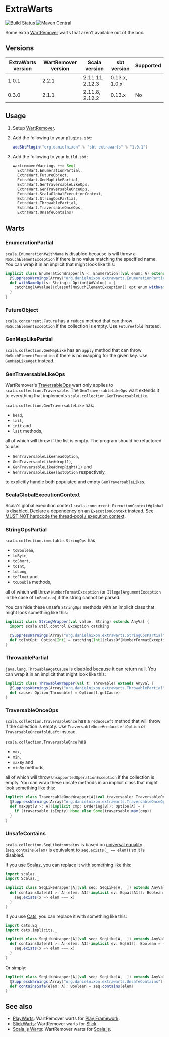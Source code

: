 # ExtraWarts

[![Build Status](https://travis-ci.org/danielnixon/extrawarts.svg?branch=master)](https://travis-ci.org/danielnixon/extrawarts)
[![Maven Central](https://maven-badges.herokuapp.com/maven-central/org.danielnixon/extrawarts_2.11/badge.svg)](https://maven-badges.herokuapp.com/maven-central/org.danielnixon/extrawarts_2.11)

Some extra [WartRemover](https://github.com/wartremover/wartremover) warts that aren't available out of the box.

## Versions

| ExtraWarts version | WartRemover version | Scala version   | sbt version   | Supported |
|--------------------|---------------------|-----------------|---------------|-----------|
| 1.0.1              | 2.2.1               | 2.11.11, 2.12.3 | 0.13.x, 1.0.x |           |
| 0.3.0              | 2.1.1               | 2.11.8, 2.12.2  | 0.13.x        | No        |

## Usage

1. Setup [WartRemover](http://www.wartremover.org/doc/install-setup.html).
2. Add the following to your `plugins.sbt`:

    ```scala
    addSbtPlugin("org.danielnixon" % "sbt-extrawarts" % "1.0.1")
    ```

3. Add the following to your `build.sbt`:
    ```scala
    wartremoverWarnings ++= Seq(
      ExtraWart.EnumerationPartial,
      ExtraWart.FutureObject,
      ExtraWart.GenMapLikePartial,
      ExtraWart.GenTraversableLikeOps,
      ExtraWart.GenTraversableOnceOps,
      ExtraWart.ScalaGlobalExecutionContext,
      ExtraWart.StringOpsPartial,
      ExtraWart.ThrowablePartial,
      ExtraWart.TraversableOnceOps,
      ExtraWart.UnsafeContains)
    ```

## Warts

### EnumerationPartial

`scala.Enumeration#withName` is disabled because is will throw a `NoSuchElementException` if there is no value matching the specified name. You can wrap it in an implicit that might look like this:

```scala
implicit class EnumerationWrapper[A <: Enumeration](val enum: A) extends AnyVal {
  @SuppressWarnings(Array("org.danielnixon.extrawarts.EnumerationPartial"))
  def withNameOpt(s: String): Option[A#Value] = {
    catching[A#Value](classOf[NoSuchElementException]) opt enum.withName(s)
  }
}
```

### FutureObject

`scala.concurrent.Future` has a `reduce` method that can throw `NoSuchElementException` if the collection is empty. Use `Future#fold` instead.

### GenMapLikePartial

`scala.collection.GenMapLike` has an `apply` method that can throw ` NoSuchElementException` if there is no mapping for the given key. Use `GenMapLike#get` instead.

### GenTraversableLikeOps

WartRemover's [TraversableOps](https://github.com/wartremover/wartremover#traversableops) wart only applies to `scala.collection.Traversable`. The `GenTraversableLikeOps` wart extends it to everything that implements `scala.collection.GenTraversableLike`.

`scala.collection.GenTraversableLike` has:

* `head`,
* `tail`,
* `init` and
* `last` methods,

all of which will throw if the list is empty. The program should be refactored to use:

* `GenTraversableLike#headOption`,
* `GenTraversableLike#drop(1)`,
* `GenTraversableLike#dropRight(1)` and
* `GenTraversableLike#lastOption` respectively,

to explicitly handle both populated and empty `GenTraversableLike`s.

### ScalaGlobalExecutionContext

Scala's global execution context `scala.concurrent.ExecutionContext#global` is disabled. Declare a dependency on an `ExecutionContext` instead. See [MUST NOT hardcode the thread-pool / execution context](https://github.com/alexandru/scala-best-practices/blob/master/sections/4-concurrency-parallelism.md#411-must-not-hardcode-the-thread-pool--execution-context).

### StringOpsPartial

`scala.collection.immutable.StringOps` has
* `toBoolean`,
* `toByte`,
* `toShort`,
* `toInt`,
* `toLong`,
* `toFloat` and
* `toDouble` methods,

all of which will throw `NumberFormatException` (or `IllegalArgumentException` in the case of `toBoolean`) if the string cannot be parsed.

You can hide these unsafe `StringOps` methods with an implicit class that might look something like this:

```scala
implicit class StringWrapper(val value: String) extends AnyVal {
  import scala.util.control.Exception.catching

  @SuppressWarnings(Array("org.danielnixon.extrawarts.StringOpsPartial"))
  def toIntOpt: Option[Int] = catching[Int](classOf[NumberFormatException]) opt value.toInt
}
```

### ThrowablePartial

`java.lang.Throwable#getCause` is disabled because it can return null. You can wrap it in an implicit that might look like this:

```scala
implicit class ThrowableWrapper(val t: Throwable) extends AnyVal {
  @SuppressWarnings(Array("org.danielnixon.extrawarts.ThrowablePartial"))
  def cause: Option[Throwable] = Option(t.getCause)
}
```

### TraversableOnceOps

`scala.collection.TraversableOnce` has a `reduceLeft` method that will throw if the collection is empty. Use `TraversableOnce#reduceLeftOption` or `TraversableOnce#foldLeft` instead.

`scala.collection.TraversableOnce` has

* `max`,
* `min`,
* `maxBy` and
* `minBy` methods, 

all of which will throw `UnsupportedOperationException` if the collection is empty. You can wrap these unsafe methods in an implicit class that might look something like this:

```scala
implicit class TraversableOnceWrapper[A](val traversable: TraversableOnce[A]) extends AnyVal {
  @SuppressWarnings(Array("org.danielnixon.extrawarts.TraversableOnceOps"))
  def maxOpt[B >: A](implicit cmp: Ordering[B]): Option[A] = {
    if (traversable.isEmpty) None else Some(traversable.max(cmp))
  }
}
```

### UnsafeContains

`scala.collection.SeqLike#contains` is based on [universal equality](http://www.wartremover.org/doc/warts.html#equals) (`seq.contains(elem)` is equivalent to `seq.exists(_ == elem)`) so it is disabled.

If you use [Scalaz](https://github.com/scalaz/scalaz), you can replace it with something like this:

```scala
import scalaz._
import Scalaz._

implicit class SeqLikeWrapper[A](val seq: SeqLike[A, _]) extends AnyVal {
  def containsSafe[A1 >: A](elem: A1)(implicit ev: Equal[A1]): Boolean = {
    seq.exists(x => elem === x)
  }
}
```

If you use [Cats](https://typelevel.org/cats/), you can replace it with something like this:

```scala
import cats.Eq
import cats.implicits._

implicit class SeqLikeWrapper[A](val seq: SeqLike[A, _]) extends AnyVal {
  def containsSafe[A1 >: A](elem: A1)(implicit ev: Eq[A1]): Boolean = {
    seq.exists(x => elem === x)
  }
}
```

Or simply:

```scala
implicit class SeqLikeWrapper[A](val seq: SeqLike[A, _]) extends AnyVal {
  @SuppressWarnings(Array("org.danielnixon.extrawarts.UnsafeContains"))
  def containsSafe(elem: A): Boolean = seq.contains(elem)
}
```

## See also

* [PlayWarts](https://github.com/danielnixon/playwarts):  WartRemover warts for [Play Framework](https://www.playframework.com/).
* [SlickWarts](https://github.com/danielnixon/slickwarts): WartRemover warts for [Slick](http://slick.typesafe.com/).
* [Scala.js Warts](https://github.com/danielnixon/scalajswarts):  WartRemover warts for [Scala.js](https://www.scala-js.org/).
